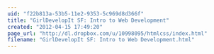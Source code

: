```yaml
---
uid: "f22b813a-53b5-11e2-9353-5c969d8d366f"
title: "GirlDevelopIt SF: Intro to Web Development"
created: "2012-04-15 17:49:20"
page_url: "http://dl.dropbox.com/u/10998095/htmlcss/index.html"
filename: "GirlDevelopIt SF: Intro to Web Development.html"
---
```

